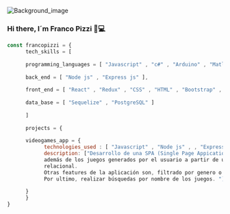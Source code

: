 
![Background_image](https://user-images.githubusercontent.com/72042861/146275330-fd8c3825-40c9-463d-9ffe-0be3e15f8455.jpg)

### Hi there, I´m Franco Pizzi 👋💻

```javascript
const francopizzi = {
      tech_skills = [
      
      programming_languages = [ "Javascript" , "c#" , "Arduino" , "Matlab" , "Swift" , "TypeScript" ],
      
      back_end = [ "Node js" , "Express js" ],
      
      front_end = [ "React" , "Redux" , "CSS" , "HTML" , "Bootstrap" , "React Native" ],
      
      data_base = [ "Sequelize" , "PostgreSQL" ]
      
      ]
      
      projects = {
      
      videogames_app = {
            technologies_used : [ "Javascript" , "Node js" , , "Express js" , "React" , "Redux" , "CSS" , "HTML" , "Sequelize" , "PostgreSQL" ],
            description: ["Desarrollo de una SPA (Single Page Appication), la cual permite visualizar juegos traídos de una API (rawg.io/apidocs), 
            además de los juegos generados por el usuario a partir de un formulario controlado, los cuales se almacenan en una base de datos 
            relacional. 
            Otras features de la aplicación son, filtrado por genero o donde se creo el juego, además ordenamiento ya sea, alfabético o rating. 
            Por ultimo, realizar búsquedas por nombre de los juegos. "]
      
      }
      }
}

```

<!--
**francopizzi/francopizzi** is a ✨ _special_ ✨ repository because its `README.md` (this file) appears on your GitHub profile.

Here are some ideas to get you started:

- 🔭 I’m currently working on ...
- 🌱 I’m currently learning ...
- 👯 I’m looking to collaborate on ...
- 🤔 I’m looking for help with ...
- 💬 Ask me about ...
- 📫 How to reach me: ...
- 😄 Pronouns: ...
- ⚡ Fun fact: ...
-->
